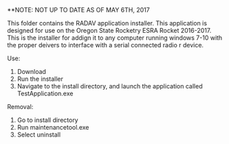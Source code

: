 **NOTE: NOT UP TO DATE AS OF MAY 6TH, 2017

This folder contains the RADAV application installer. This application is designed for use on the Oregon State Rocketry ESRA Rocket 2016-2017. This is the installer for addign it to any computer running windows 7-10 with the proper deivers to interface with a serial connected radio r device. 

Use:
1. Download
2. Run the installer
3. Navigate to the install directory, and launch the application called TestApplication.exe

Removal:
1. Go to install directory
2. Run maintenancetool.exe
3. Select uninstall
